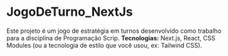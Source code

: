 # JogoDeTurno_NextJs
Este projeto é um jogo de estratégia em turnos desenvolvido como trabalho para a disciplina de Programação Scrip.  **Tecnologias:** Next.js, React, CSS Modules (ou a tecnologia de estilo que você usou, ex: Tailwind CSS).
